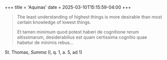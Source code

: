 +++
title = 'Aquinas'
date = 2025-03-10T15:15:59-04:00
+++

> The least understanding of highest things is more desirable than most certain knowledge of lowest things.
> 
> Et tamen minimum quod potest haberi de cognitione rerum altissimarum, desiderabilius est quam certissima cognitio quae habetur de minimis rebus...

St. Thomas, _Summa_ (I, q. 1, a. 5, ad 1)